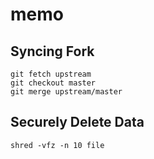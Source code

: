 # memo

## Syncing Fork
```
git fetch upstream
git checkout master
git merge upstream/master
```

## Securely Delete Data
```
shred -vfz -n 10 file
```
